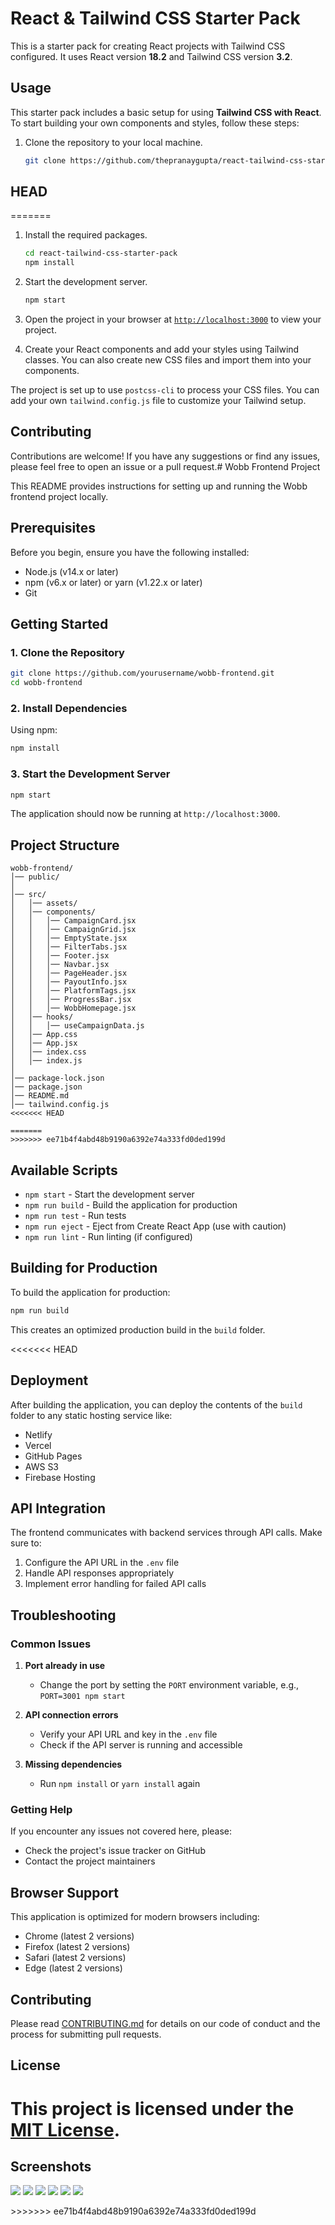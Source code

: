 # React & Tailwind CSS Starter Pack

This is a starter pack for creating React projects with Tailwind CSS configured. It uses React version **18.2** and Tailwind CSS version **3.2**.

## Usage

This starter pack includes a basic setup for using **Tailwind CSS with React**. To start building your own components and styles, follow these steps:

1. Clone the repository to your local machine.

   ```sh
   git clone https://github.com/thepranaygupta/react-tailwind-css-starter-pack.git
   ```
## HEAD
=======
  
1. Install the required packages.

   ```sh
   cd react-tailwind-css-starter-pack
   npm install
   ```

1. Start the development server.
   ```sh
   npm start
   ```
1. Open the project in your browser at [`http://localhost:3000`](http://localhost:3000) to view your project.
1. Create your React components and add your styles using Tailwind classes. You can also create new CSS files and import them into your components.

The project is set up to use `postcss-cli` to process your CSS files. You can add your own `tailwind.config.js` file to customize your Tailwind setup.

## Contributing

Contributions are welcome! If you have any suggestions or find any issues, please feel free to open an issue or a pull request.# Wobb Frontend Project

This README provides instructions for setting up and running the Wobb frontend project locally.

## Prerequisites

Before you begin, ensure you have the following installed:

- Node.js (v14.x or later)
- npm (v6.x or later) or yarn (v1.22.x or later)
- Git

## Getting Started

### 1. Clone the Repository

```bash
git clone https://github.com/yourusername/wobb-frontend.git
cd wobb-frontend
```

### 2. Install Dependencies

Using npm:

```bash
npm install
```

### 3. Start the Development Server

```bash
npm start
```

The application should now be running at `http://localhost:3000`.

## Project Structure

```
wobb-frontend/
│── public/
│
│── src/
│   │── assets/
│   │── components/
│   │   │── CampaignCard.jsx
│   │   │── CampaignGrid.jsx
│   │   │── EmptyState.jsx
│   │   │── FilterTabs.jsx
│   │   │── Footer.jsx
│   │   │── Navbar.jsx
│   │   │── PageHeader.jsx
│   │   │── PayoutInfo.jsx
│   │   │── PlatformTags.jsx
│   │   │── ProgressBar.jsx
│   │   │── WobbHomepage.jsx
│   │── hooks/
│   │   │── useCampaignData.js
│   │── App.css
│   │── App.jsx
│   │── index.css
│   │── index.js
│
│── package-lock.json
│── package.json
│── README.md
│── tailwind.config.js
<<<<<<< HEAD

=======
>>>>>>> ee71b4f4abd48b9190a6392e74a333fd0ded199d
```

## Available Scripts

- `npm start` - Start the development server
- `npm run build` - Build the application for production
- `npm run test` - Run tests
- `npm run eject` - Eject from Create React App (use with caution)
- `npm run lint` - Run linting (if configured)

## Building for Production

To build the application for production:

```bash
npm run build

```

This creates an optimized production build in the `build` folder.

<<<<<<< HEAD
## Deployment

After building the application, you can deploy the contents of the `build` folder to any static hosting service like:

- Netlify
- Vercel
- GitHub Pages
- AWS S3
- Firebase Hosting

## API Integration

The frontend communicates with backend services through API calls. Make sure to:

1. Configure the API URL in the `.env` file
2. Handle API responses appropriately
3. Implement error handling for failed API calls

## Troubleshooting

### Common Issues

1. **Port already in use**

   - Change the port by setting the `PORT` environment variable, e.g., `PORT=3001 npm start`

2. **API connection errors**

   - Verify your API URL and key in the `.env` file
   - Check if the API server is running and accessible

3. **Missing dependencies**
   - Run `npm install` or `yarn install` again

### Getting Help

If you encounter any issues not covered here, please:

- Check the project's issue tracker on GitHub
- Contact the project maintainers

## Browser Support

This application is optimized for modern browsers including:

- Chrome (latest 2 versions)
- Firefox (latest 2 versions)
- Safari (latest 2 versions)
- Edge (latest 2 versions)

## Contributing

Please read [CONTRIBUTING.md](CONTRIBUTING.md) for details on our code of conduct and the process for submitting pull requests.

## License

This project is licensed under the [MIT License](LICENSE).
=======

## Screenshots
 <p>
      <img src ="https://github.com/Akshat-Garg7/wobb_project/blob/main/screenshots/pic1.png"/>
      <img src ="https://github.com/Akshat-Garg7/wobb_project/blob/main/screenshots/pic2.png"/>
      <img src ="https://github.com/Akshat-Garg7/wobb_project/blob/main/screenshots/pic3.png"/>
      <img src ="https://github.com/Akshat-Garg7/wobb_project/blob/main/screenshots/pic4.png"/>
      <img src ="https://github.com/Akshat-Garg7/wobb_project/blob/main/screenshots/pic5.png"/>
      <img src ="https://github.com/Akshat-Garg7/wobb_project/blob/main/screenshots/pic6.png"/>
   </p>
>>>>>>> ee71b4f4abd48b9190a6392e74a333fd0ded199d
